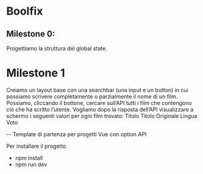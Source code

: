 # Boolfix
## Milestone 0:
Progettiamo la struttura del global state.

# Milestone 1
Creiamo un layout base con una searchbar (una input e un button) in cui possiamo scrivere completamente o parzialmente il nome di un film. Possiamo, cliccando il  bottone, cercare sull’API tutti i film che contengono ciò che ha scritto l’utente.
Vogliamo dopo la risposta dell’API visualizzare a schermo i seguenti valori per ogni film trovato: 
Titolo
Titolo Originale
Lingua
Voto




--
Template di partenza per progetti Vue con option API

Per installare il progetto
- npm install
- npm run dev

